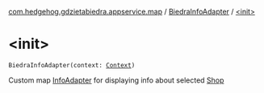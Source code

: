[com.hedgehog.gdzietabiedra.appservice.map](../index.md) / [BiedraInfoAdapter](index.md) / [&lt;init&gt;](./-init-.md)

# &lt;init&gt;

`BiedraInfoAdapter(context: `[`Context`](https://developer.android.com/reference/android/content/Context.html)`)`

Custom map [InfoAdapter](#) for displaying info about selected [Shop](#)

